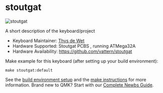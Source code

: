 # stoutgat

![stoutgat](https://i.imgur.com/CfWa5AG.jpg?1)

A short description of the keyboard/project

* Keyboard Maintainer: [Thys de Wet](https://github.com/vattern)
* Hardware Supported: Stoutgat PCBS , running ATMega32A
* Hardware Availability: https://github.com/vattern/stoutgat

Make example for this keyboard (after setting up your build environment):

    make stoutgat:default

See the [build environment setup](https://docs.qmk.fm/#/getting_started_build_tools) and the [make instructions](https://docs.qmk.fm/#/getting_started_make_guide) for more information. Brand new to QMK? Start with our [Complete Newbs Guide](https://docs.qmk.fm/#/newbs).
